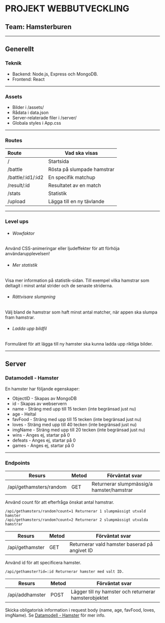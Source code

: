 # PROJEKT WEBBUTVECKLING
## Team: Hamsterburen
---

## Generellt

### Teknik
+ Backend: Node.js, Express och MongoDB.
+ Frontend: React

---

### Assets
+ Bilder i /assets/
+ Rådata i data.json
+ Server-relaterade filer i /server/
+ Globala styles i App.css

---

### Routes
|Route | Vad ska visas|
|:------------------|----------------------------|
|/                  |Startsida                   |
|/battle            |Rösta på slumpade hamstrar  |
|/battle/:id1/:id2  |En specifik matchup         |
|/result/:id        |Resultatet av en match      |
|/stats             |Statistik                   |
|/upload            |Lägga till en ny tävlande   |

---

### Level ups
+ ###### Wowfaktor
Använd CSS-animeringar eller ljudeffekter för att förhöja användarupplevelsen!
+ ###### Mer statistik
Visa mer information på statistik-sidan. Till exempel vilka hamstrar som deltagit i minst antal strider och de senaste striderna.
+ ###### Rättvisare slumpning
Välj bland de hamstrar som haft minst antal matcher, när appen ska slumpa fram hamstrar.
+ ###### Ladda upp bildfil
Formuläret för att lägga till ny hamster ska kunna ladda upp riktiga bilder.

---

## Server

### Datamodell - Hamster

En hamster har följande egenskaper:
+ ObjectID - Skapas av MongoDB
+ id - Skapas av webservern
+ name - Sträng med upp till 15 tecken (inte begränsad just nu)
+ age - Heltal
+ favFood - Sträng med upp till 15 tecken (inte begränsad just nu)
+ loves - Sträng med upp till 40 tecken (inte begränsad just nu)
+ imgName - Sträng med upp till 20 tecken (inte begränsad just nu)
+ wins - Anges ej, startar på 0
+ defeats - Anges ej, startar på 0
+ games - Anges ej, startar på 0

---

### Endpoints

|Resurs    |Metod   |Förväntat svar|
|----------|--------|---|
|/api/gethamsters/random | GET | Returnerar slumpmässig/a hamster/hamstrar |

Använd count för att efterfråga önskat antal hamstrar.
```
/api/gethamsters/random?count=1 Returnerar 1 slumpmässigt utvald hamster
/api/gethamsters/random?count=2 Returnerar 2 slumpmässigt utvalda hamstrar
```

|Resurs    |Metod   |Förväntat svar|
|----------|--------|---|
|/api/gethamster | GET | Returnerar vald hamster baserad på angivet ID |

Använd id för att specificera hamster.
```
/api/gethamster?id=:id Returnerar hamster med valt ID.
```

|Resurs    |Metod   |Förväntat svar|
|----------|--------|---|
|/api/addhamster | POST | Lägger till ny hamster och returnerar hamsterobjektet |

Skicka obligatorisk information i request body (name, age, favFood, loves, imgName).
Se [Datamodell - Hamster](#-datamodell---hamster) för mer info.
